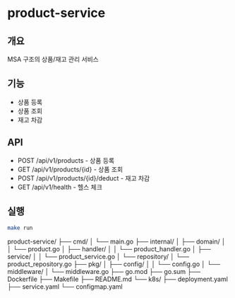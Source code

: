 # product-service

## 개요
MSA 구조의 상품/재고 관리 서비스

## 기능
- 상품 등록
- 상품 조회
- 재고 차감

## API
- POST /api/v1/products - 상품 등록
- GET /api/v1/products/{id} - 상품 조회
- POST /api/v1/products/{id}/deduct - 재고 차감
- GET /api/v1/health - 헬스 체크

## 실행
```bash
make run

```
product-service/
├── cmd/
│   └── main.go
├── internal/
│   ├── domain/
│   │   └── product.go
│   ├── handler/
│   │   └── product_handler.go
│   ├── service/
│   │   └── product_service.go
│   └── repository/
│       └── product_repository.go
├── pkg/
│   ├── config/
│   │   └── config.go
│   └── middleware/
│       └── middleware.go
├── go.mod
├── go.sum
├── Dockerfile
├── Makefile
├── README.md
└── k8s/
    ├── deployment.yaml
    ├── service.yaml
    └── configmap.yaml
```
